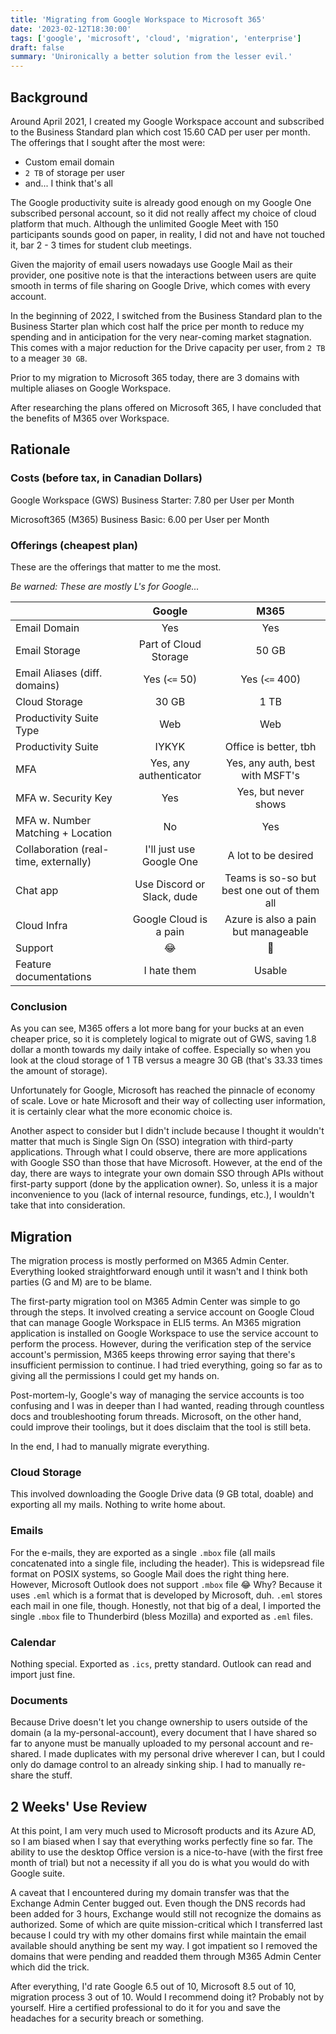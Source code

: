 ```yaml
---
title: 'Migrating from Google Workspace to Microsoft 365'
date: '2023-02-12T18:30:00'
tags: ['google', 'microsoft', 'cloud', 'migration', 'enterprise']
draft: false
summary: 'Unironically a better solution from the lesser evil.'
---
```


## Background

Around April 2021, I created my Google Workspace account and subscribed to the Business Standard plan which cost 15.60 CAD per user per month. The offerings that I sought after the most were:

- Custom email domain
- `2 TB` of storage per user
- and... I think that's all

The Google productivity suite is already good enough on my Google One subscribed personal account, so it did not really affect my choice of cloud platform that much. Although the unlimited Google Meet with 150 participants sounds good on paper, in reality, I did not and have not touched it, bar 2 - 3 times for student club meetings.

Given the majority of email users nowadays use Google Mail as their provider, one positive note is that the interactions between users are quite smooth in terms of file sharing on Google Drive, which comes with every account.

In the beginning of 2022, I switched from the Business Standard plan to the Business Starter plan which cost half the price per month to reduce my spending and in anticipation for the very near-coming market stagnation. This comes with a major reduction for the Drive capacity per user, from `2 TB` to a meager `30 GB`.

Prior to my migration to Microsoft 365 today, there are 3 domains with multiple aliases on Google Workspace.

After researching the plans offered on Microsoft 365, I have concluded that the benefits of M365 over Workspace.

## Rationale

### Costs (before tax, in Canadian Dollars)

Google Workspace (GWS) Business Starter: 7.80 per User per Month

Microsoft365 (M365) Business Basic: 6.00 per User per Month

### Offerings (cheapest plan)

These are the offerings that matter to me the most.

_Be warned: These are mostly L's for Google..._

|                                       |           Google           |                    M365                     |
| ------------------------------------- | :------------------------: | :-----------------------------------------: |
| Email Domain                          |            Yes             |                     Yes                     |
| Email Storage                         |   Part of Cloud Storage    |                    50 GB                    |
| Email Aliases (diff. domains)         |       Yes (`<=` 50)        |               Yes (`<=` 400)                |
| Cloud Storage                         |           30 GB            |                    1 TB                     |
| Productivity Suite Type               |            Web             |                     Web                     |
| Productivity Suite                    |           IYKYK            |            Office is better, tbh            |
| MFA                                   |   Yes, any authenticator   |       Yes, any auth, best with MSFT's       |
| MFA w. Security Key                   |            Yes             |            Yes, but never shows             |
| MFA w. Number Matching + Location     |             No             |                     Yes                     |
| Collaboration (real-time, externally) |  I'll just use Google One  |             A lot to be desired             |
| Chat app                              | Use Discord or Slack, dude | Teams is so-so but best one out of them all |
| Cloud Infra                           |   Google Cloud is a pain   |     Azure is also a pain but manageable     |
| Support                               |             😂             |                     🤔                      |
| Feature documentations                |        I hate them         |                   Usable                    |

### Conclusion

As you can see, M365 offers a lot more bang for your bucks at an even cheaper price, so it is completely logical to migrate out of GWS, saving 1.8 dollar a month towards my daily intake of coffee. Especially so when you look at the cloud storage of 1 TB versus a meagre 30 GB (that's 33.33 times the amount of storage).

Unfortunately for Google, Microsoft has reached the pinnacle of economy of scale. Love or hate Microsoft and their way of collecting user information, it is certainly clear what the more economic choice is.

Another aspect to consider but I didn't include because I thought it wouldn't matter that much is Single Sign On (SSO) integration with third-party applications. Through what I could observe, there are more applications with Google SSO than those that have Microsoft. However, at the end of the day, there are ways to integrate your own domain SSO through APIs without first-party support (done by the application owner). So, unless it is a major inconvenience to you (lack of internal resource, fundings, etc.), I wouldn't take that into consideration.

## Migration

The migration process is mostly performed on M365 Admin Center. Everything looked straightforward enough until it wasn't and I think both parties (G and M) are to be blame.

The first-party migration tool on M365 Admin Center was simple to go through the steps. It involved creating a service account on Google Cloud that can manage Google Workspace in ELI5 terms. An M365 migration application is installed on Google Workspace to use the service account to perform the process. However, during the verification step of the service account's permission, M365 keeps throwing error saying that there's insufficient permission to continue. I had tried everything, going so far as to giving all the permissions I could get my hands on.

Post-mortem-ly, Google's way of managing the service accounts is too confusing and I was in deeper than I had wanted, reading through countless docs and troubleshooting forum threads. Microsoft, on the other hand, could improve their toolings, but it does disclaim that the tool is still beta.

In the end, I had to manually migrate everything.

### Cloud Storage

This involved downloading the Google Drive data (9 GB total, doable) and exporting all my mails. Nothing to write home about.

### Emails

For the e-mails, they are exported as a single `.mbox` file (all mails concatenated into a single file, including the header). This is widepsread file format on POSIX systems, so Google Mail does the right thing here. However, Microsoft Outlook does not support `.mbox` file 😂 Why? Because it uses `.eml` which is a format that is developed by Microsoft, duh. `.eml` stores each mail in one file, though. Honestly, not that big of a deal, I imported the single `.mbox` file to Thunderbird (bless Mozilla) and exported as `.eml` files.

### Calendar

Nothing special. Exported as `.ics`, pretty standard. Outlook can read and import just fine.

### Documents

Because Drive doesn't let you change ownership to users outside of the domain (a la my-personal-account), every document that I have shared so far to anyone must be manually uploaded to my personal account and re-shared. I made duplicates with my personal drive wherever I can, but I could only do damage control to an already sinking ship. I had to manually re-share the stuff.

## 2 Weeks' Use Review

At this point, I am very much used to Microsoft products and its Azure AD, so I am biased when I say that everything works perfectly fine so far. The ability to use the desktop Office version is a nice-to-have (with the first free month of trial) but not a necessity if all you do is what you would do with Google suite.

A caveat that I encountered during my domain transfer was that the Exchange Admin Center bugged out. Even though the DNS records had been added for 3 hours, Exchange would still not recognize the domains as authorized. Some of which are quite mission-critical which I transferred last because I could try with my other domains first while maintain the email available should anything be sent my way. I got impatient so I removed the domains that were pending and readded them through M365 Admin Center which did the trick.

After everything, I'd rate Google 6.5 out of 10, Microsoft 8.5 out of 10, migration process 3 out of 10. Would I recommend doing it? Probably not by yourself. Hire a certified professional to do it for you and save the headaches for a security breach or something.
